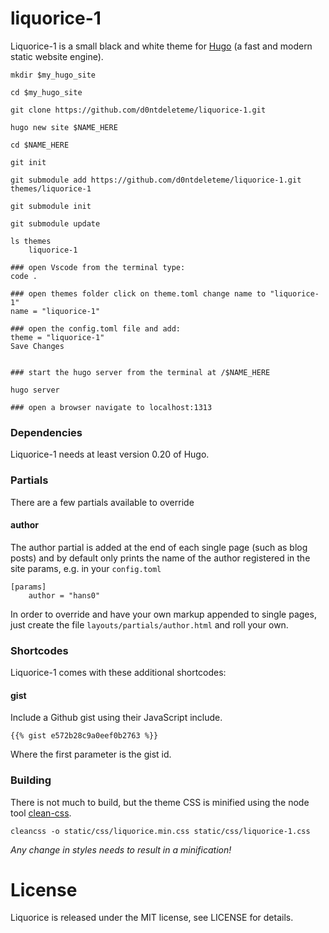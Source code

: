 # liquorice-1

Liquorice-1 is a small black and white theme for [Hugo](https://github.com/spf13/hugo) (a fast and modern static website engine).

    mkdir $my_hugo_site

    cd $my_hugo_site
    
    git clone https://github.com/d0ntdeleteme/liquorice-1.git 

    hugo new site $NAME_HERE
    
    cd $NAME_HERE
    
    git init

    git submodule add https://github.com/d0ntdeleteme/liquorice-1.git themes/liquorice-1

    git submodule init
  
    git submodule update
    
    ls themes
        liquorice-1 

    ### open Vscode from the terminal type: 
    code .
    
    ### open themes folder click on theme.toml change name to "liquorice-1"  
    name = "liquorice-1"
    
    ### open the config.toml file and add: 
    theme = "liquorice-1"
    Save Changes
    
    
    ### start the hugo server from the terminal at /$NAME_HERE 
    
    hugo server

    ### open a browser navigate to localhost:1313 


### Dependencies

Liquorice-1 needs at least version 0.20 of Hugo.


### Partials

There are a few partials available to override


#### author

The author partial is added at the end of each single page (such as blog posts) and by default only prints the name of the author registered in the site params, e.g. in your `config.toml`

    [params]
        author = "hans0"

In order to override and have your own markup appended to single pages, just create the file `layouts/partials/author.html` and roll your own.


### Shortcodes

Liquorice-1 comes with these additional shortcodes:


#### gist

Include a Github gist using their JavaScript include.

    {{% gist e572b28c9a0eef0b2763 %}}

Where the first parameter is the gist id.


### Building

There is not much to build, but the theme CSS is minified using the node tool [clean-css](https://github.com/GoalSmashers/clean-css).

    cleancss -o static/css/liquorice.min.css static/css/liquorice-1.css

*Any change in styles needs to result in a minification!*


# License

Liquorice is released under the MIT license, see LICENSE for details.

